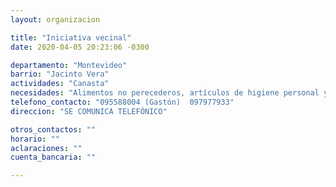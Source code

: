 ```yaml
---
layout: organizacion

title: "Iniciativa vecinal"
date: 2020-04-05 20:23:06 -0300

departamento: "Montevideo"
barrio: "Jacinto Vera"
actividades: "Canasta"
necesidades: "Alimentos no perecederos, artículos de higiene personal y para el hogar"
telefono_contacto: "095588004 (Gastón)  097977933"
direccion: "SE COMUNICA TELEFÓNICO"

otros_contactos: ""
horario: ""
aclaraciones: ""
cuenta_bancaria: ""

---
```

